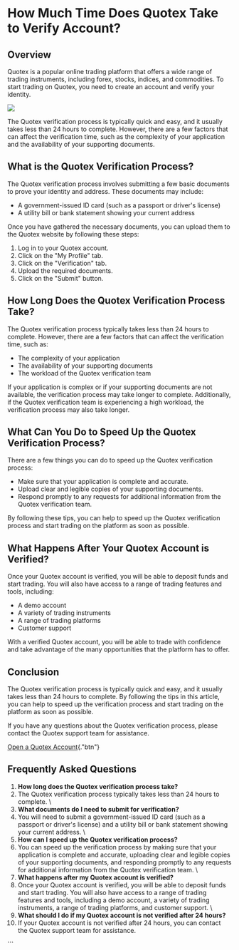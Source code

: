 # How Much Time Does Quotex Take to Verify Account?

## Overview

Quotex is a popular online trading platform that offers a wide range of
trading instruments, including forex, stocks, indices, and commodities.
To start trading on Quotex, you need to create an account and verify
your identity.

[![](https://static.quotex.io/files/4_en/300_250.jpg)](https://traff.sbs/brokerqxlid)

The Quotex verification process is typically quick and easy, and it
usually takes less than 24 hours to complete. However, there are a few
factors that can affect the verification time, such as the complexity of
your application and the availability of your supporting documents.

## What is the Quotex Verification Process?

The Quotex verification process involves submitting a few basic
documents to prove your identity and address. These documents may
include:

-   A government-issued ID card (such as a passport or driver\'s
    license)
-   A utility bill or bank statement showing your current address

Once you have gathered the necessary documents, you can upload them to
the Quotex website by following these steps:

1.  Log in to your Quotex account.
2.  Click on the "My Profile" tab.
3.  Click on the "Verification" tab.
4.  Upload the required documents.
5.  Click on the "Submit" button.

## How Long Does the Quotex Verification Process Take?

The Quotex verification process typically takes less than 24 hours to
complete. However, there are a few factors that can affect the
verification time, such as:

-   The complexity of your application
-   The availability of your supporting documents
-   The workload of the Quotex verification team

If your application is complex or if your supporting documents are not
available, the verification process may take longer to complete.
Additionally, if the Quotex verification team is experiencing a high
workload, the verification process may also take longer.

## What Can You Do to Speed Up the Quotex Verification Process?

There are a few things you can do to speed up the Quotex verification
process:

-   Make sure that your application is complete and accurate.
-   Upload clear and legible copies of your supporting documents.
-   Respond promptly to any requests for additional information from the
    Quotex verification team.

By following these tips, you can help to speed up the Quotex
verification process and start trading on the platform as soon as
possible.

## What Happens After Your Quotex Account is Verified?

Once your Quotex account is verified, you will be able to deposit funds
and start trading. You will also have access to a range of trading
features and tools, including:

-   A demo account
-   A variety of trading instruments
-   A range of trading platforms
-   Customer support

With a verified Quotex account, you will be able to trade with
confidence and take advantage of the many opportunities that the
platform has to offer.

## Conclusion

The Quotex verification process is typically quick and easy, and it
usually takes less than 24 hours to complete. By following the tips in
this article, you can help to speed up the verification process and
start trading on the platform as soon as possible.

If you have any questions about the Quotex verification process, please
contact the Quotex support team for assistance.

[Open a Quotex
Account](\%22https://traff.sbs/brokerqxsignup\%22){."btn"}

## Frequently Asked Questions

1.  **How long does the Quotex verification process take?**
2.  The Quotex verification process typically takes less than 24 hours
    to complete.
    \
3.  **What documents do I need to submit for verification?**
4.  You will need to submit a government-issued ID card (such as a
    passport or driver\'s license) and a utility bill or bank statement
    showing your current address.
    \
5.  **How can I speed up the Quotex verification process?**
6.  You can speed up the verification process by making sure that your
    application is complete and accurate, uploading clear and legible
    copies of your supporting documents, and responding promptly to any
    requests for additional information from the Quotex verification
    team.
    \
7.  **What happens after my Quotex account is verified?**
8.  Once your Quotex account is verified, you will be able to deposit
    funds and start trading. You will also have access to a range of
    trading features and tools, including a demo account, a variety of
    trading instruments, a range of trading platforms, and customer
    support.
    \
9.  **What should I do if my Quotex account is not verified after 24
    hours?**
10. If your Quotex account is not verified after 24 hours, you can
    contact the Quotex support team for assistance.

\`\`\`

